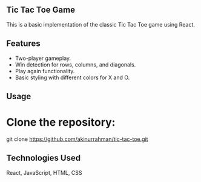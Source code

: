## Tic Tac Toe Game

This is a basic implementation of the classic Tic Tac Toe game using React.

## Features

- Two-player gameplay.
- Win detection for rows, columns, and diagonals.
- Play again functionality.
- Basic styling with different colors for X and O.

## Usage

# Clone the repository:

git clone https://github.com/akinurrahman/tic-tac-toe.git

## Technologies Used

React, JavaScript, HTML, CSS
